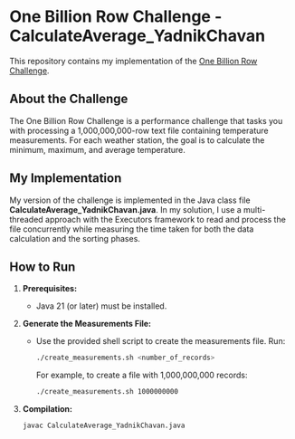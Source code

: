 # One Billion Row Challenge - CalculateAverage_YadnikChavan

This repository contains my implementation of the [One Billion Row Challenge](https://github.com/gunnarmorling/1brc).

## About the Challenge

The One Billion Row Challenge is a performance challenge that tasks you with processing a 1,000,000,000-row text file containing temperature measurements. For each weather station, the goal is to calculate the minimum, maximum, and average temperature.

## My Implementation

My version of the challenge is implemented in the Java class file **CalculateAverage_YadnikChavan.java**. In my solution, I use a multi-threaded approach with the Executors framework to read and process the file concurrently while measuring the time taken for both the data calculation and the sorting phases.

## How to Run

1. **Prerequisites:**
   - Java 21 (or later) must be installed.

2. **Generate the Measurements File:**
   - Use the provided shell script to create the measurements file. Run:
     ```bash
     ./create_measurements.sh <number_of_records>
     ```
     For example, to create a file with 1,000,000,000 records:
     ```bash
     ./create_measurements.sh 1000000000
     ```

3. **Compilation:**
   ```bash
   javac CalculateAverage_YadnikChavan.java
